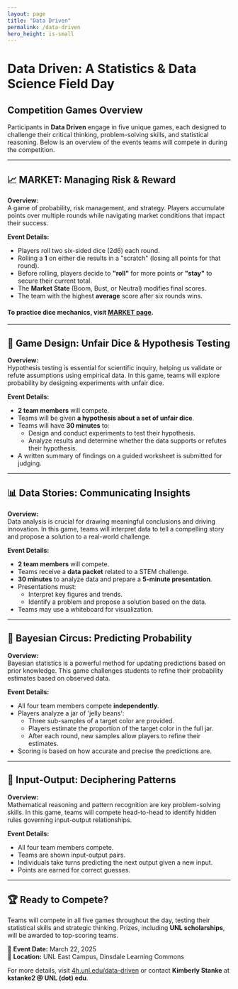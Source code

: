 ```yaml
---
layout: page
title: "Data Driven"
permalink: /data-driven
hero_height: is-small
---
```


# Data Driven: A Statistics & Data Science Field Day

## Competition Games Overview

Participants in **Data Driven** engage in five unique games, each designed to challenge their critical thinking, problem-solving skills, and statistical reasoning. Below is an overview of the events teams will compete in during the competition.

---

## 📈 MARKET: Managing Risk & Reward

**Overview:**  
A game of probability, risk management, and strategy. Players accumulate points over multiple rounds while navigating market conditions that impact their success.

**Event Details:**

- Players roll two six-sided dice (2d6) each round.
- Rolling a **1** on either die results in a "scratch" (losing all points for that round).
- Before rolling, players decide to **"roll"** for more points or **"stay"** to secure their current total.
- The **Market State** (Boom, Bust, or Neutral) modifies final scores.
- The team with the highest **average** score after six rounds wins.

#### To practice dice mechanics, visit [MARKET page](/market).

---

## 🎲 Game Design: Unfair Dice & Hypothesis Testing

**Overview:**  
Hypothesis testing is essential for scientific inquiry, helping us validate or refute assumptions using empirical data. In this game, teams will explore probability by designing experiments with unfair dice.

**Event Details:**

- **2 team members** will compete.
- Teams will be given **a hypothesis about a set of unfair dice**.
- Teams will have **30 minutes** to:
  - Design and conduct experiments to test their hypothesis.
  - Analyze results and determine whether the data supports or refutes their hypothesis.
- A written summary of findings on a guided worksheet is submitted for judging.

---

## 📊 Data Stories: Communicating Insights

**Overview:**  
Data analysis is crucial for drawing meaningful conclusions and driving innovation. In this game, teams will interpret data to tell a compelling story and propose a solution to a real-world challenge.

**Event Details:**

- **2 team members** will compete.
- Teams receive a **data packet** related to a STEM challenge.
- **30 minutes** to analyze data and prepare a **5-minute presentation**.
- Presentations must:
  - Interpret key figures and trends.
  - Identify a problem and propose a solution based on the data.
- Teams may use a whiteboard for visualization.

---

## 🎪 Bayesian Circus: Predicting Probability

**Overview:**  
Bayesian statistics is a powerful method for updating predictions based on prior knowledge. This game challenges students to refine their probability estimates based on observed data.

**Event Details:**

- All four team members compete **independently**.
- Players analyze a jar of 'jelly beans':
  - Three sub-samples of a target color are provided.
  - Players estimate the proportion of the target color in the full jar.
  - After each round, new samples allow players to refine their estimates.
- Scoring is based on how accurate and precise the predictions are.

---

## 🔢 Input-Output: Deciphering Patterns

**Overview:**  
Mathematical reasoning and pattern recognition are key problem-solving skills. In this game, teams will compete head-to-head to identify hidden rules governing input-output relationships.

**Event Details:**

- All four team members compete.
- Teams are shown input-output pairs.
- Individuals take turns predicting the next output given a new input.
- Points are earned for correct guesses.

---

## 🏆 Ready to Compete?

Teams will compete in all five games throughout the day, testing their statistical skills and strategic thinking. Prizes, including **UNL scholarships**, will be awarded to top-scoring teams.

📅 **Event Date:** March 22, 2025  
📍 **Location:** UNL East Campus, Dinsdale Learning Commons

For more details, visit [4h.unl.edu/data-driven](https://4h.unl.edu/data-driven) or contact **Kimberly Stanke** at **kstanke2 @ UNL (dot) edu**.
